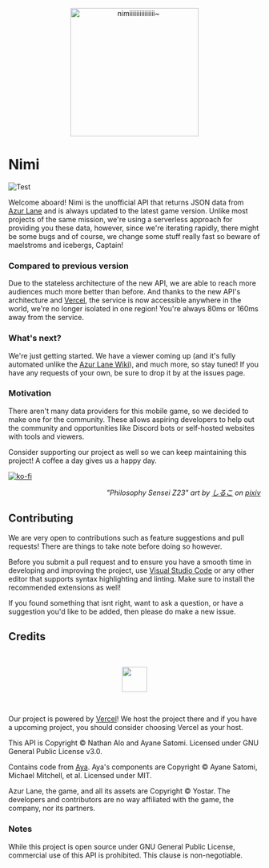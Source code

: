 <p align="center">
  <img src="https://github.com/nimiiiii/Nimi/raw/master/icon.png" width="256" title="nimiiiiiiiiiiiiiii~">
</p>

# Nimi
![Test](https://github.com/LeNitrous/azur-lane-api/workflows/Test/badge.svg)

Welcome aboard! Nimi is the unofficial API that returns JSON data from [Azur Lane](https://azurlane.yo-star.com/) and is always updated to the latest game version. Unlike most projects of the same mission, we're using a serverless approach for providing you these data, however, since we're iterating rapidly, there might be some bugs and of course, we change some stuff really fast so beware of maelstroms and icebergs, Captain!

### Compared to previous version

Due to the stateless architecture of the new API, we are able to reach more audiences much more better than before. And thanks to the new API's architecture and [Vercel](https://vercel.com?utm_source=azur-lane-api&utm_campaign=oss), the service is now accessible anywhere in the world, we're no longer isolated in one region! You're always 80ms or 160ms away from the service.

### What's next?

We're just getting started. We have a viewer coming up (and it's fully automated unlike the [Azur Lane Wiki](https://azurlane.koumakan.jp/Azur_Lane_Wiki)), and much more, so stay tuned! If you have any requests of your own, be sure to drop it by at the issues page.

### Motivation
There aren't many data providers for this mobile game, so we decided to make one for the community. These allows aspiring developers to help out the community and opportunities like Discord bots or self-hosted websites with tools and viewers.

Consider supporting our project as well so we can keep maintaining this project! A coffee a day gives us a happy day.

[![ko-fi](https://www.ko-fi.com/img/githubbutton_sm.svg)](https://ko-fi.com/W7W71CF9V)

<p align="right">
<i>
"Philosophy Sensei Z23" art by <a href="https://www.pixiv.net/en/users/26379226">しるこ</a> on <a href="https://www.pixiv.net/en/artworks/80256444">pixiv</a>
</i>
</p>

## Contributing

We are very open to contributions such as feature suggestions and pull requests! There are things to take note before doing so however.

Before you submit a pull request and to ensure you have a smooth time in  developing and improving the project, use [Visual Studio Code](https://code.visualstudio.com/) or any other editor that supports syntax highlighting and linting. Make sure to install the recommended extensions as well!

If you found something that isnt right, want to ask a question, or have a suggestion you'd like to be added, then please do make a new issue.

## Credits

<br>
<p align="center">
<a href="https://vercel.com?utm_source=azur-lane-api&utm_campaign=oss"><img src="https://github.com/nimiiiii/Nimi/raw/master/public/vercel.svg" height="50em"></a> 
</p>
<br>

Our project is powered by [Vercel](https://vercel.com?utm_source=azur-lane-api&utm_campaign=oss)! We host the project there and if you have a upcoming project, you should consider choosing Vercel as your host.

This API is Copyright &copy; Nathan Alo and Ayane Satomi. Licensed under GNU General Public License v3.0. 

Contains code from [Aya](https://github.com/ClarityCafe/Aya). Aya's components are Copyright &copy; Ayane Satomi, Michael Mitchell, et al. Licensed under MIT.

Azur Lane, the game, and all its assets are Copyright &copy; Yostar. The developers and contributors are no way affiliated with the game, the company, nor its partners.

### Notes

While this project is open source under GNU General Public License, commercial use of this API is prohibited. This clause is non-negotiable.
